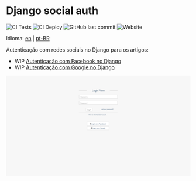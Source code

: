 # Django social auth

![CI Tests](https://github.com/matheusvanzan/django-social-auth/workflows/CI%20Tests/badge.svg?branch=master)
![CI Deploy](https://github.com/matheusvanzan/django-social-auth/workflows/CI%20Deploy/badge.svg)
![GitHub last commit](https://img.shields.io/github/last-commit/matheusvanzan/django-social-auth)
![Website](https://img.shields.io/website?down_color=red&down_message=offline&up_color=green&up_message=online&url=https%3A%2F%2Fdjango.umcodigo.com)

Idioma: [en](/README.md) | [pt-BR](/README.pt.md)


Autenticação com redes sociais no Django para os artigos:

- WIP [Autenticação com Facebook no Django](http://umcodigo.com/autenticacao-com-facebook-no-django/?from=github)
- WIP [Autenticação com Google no Django](http://umcodigo.com/autenticacao-com-google-no-django/?from=github)


![login screen](/img/screen.png)